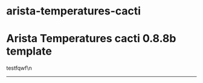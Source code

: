 arista-temperatures-cacti
=========================

Arista Temperatures cacti 0.8.8b template
=============
testfqwf\n
* * *
[id]: /url/to/img.jpg "Title"